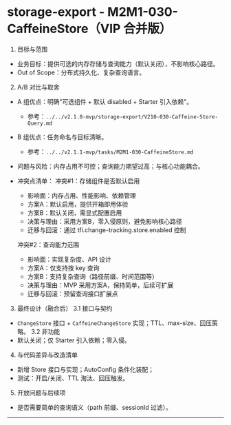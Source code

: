 # storage-export - M2M1-030-CaffeineStore（VIP 合并版）

1. 目标与范围
- 业务目标：提供可选的内存存储与查询能力（默认关闭），不影响核心路径。
- Out of Scope：分布式持久化、复杂查询语言。

2. A/B 对比与取舍
- A 组优点：明确"可选组件 + 默认 disabled + Starter 引入依赖"。
  - 参考：`../../v2.1.0-mvp/storage-export/V210-030-Caffeine-Store-Query.md`
- B 组优点：任务命名与目标清晰。
  - 参考：`../../v2.1.1-mvp/tasks/M2M1-030-CaffeineStore.md`
- 问题与风险：内存占用不可控；查询能力期望过高；与核心功能耦合。
- 冲突点清单：
  冲突#1：存储组件是否默认启用
    - 影响面：内存占用、性能影响、依赖管理
    - 方案A：默认启用，提供开箱即用体验
    - 方案B：默认关闭，需显式配置启用
    - 决策与理由：采用方案B，零入侵原则，避免影响核心路径
    - 迁移与回滚：通过 tfi.change-tracking.store.enabled 控制
  
  冲突#2：查询能力范围
    - 影响面：实现复杂度、API 设计
    - 方案A：仅支持按 key 查询
    - 方案B：支持复杂查询（路径前缀、时间范围等）
    - 决策与理由：MVP 采用方案A，保持简单，后续可扩展
    - 迁移与回滚：预留查询接口扩展点

3. 最终设计（融合后）
3.1 接口与契约
- `ChangeStore` 接口 + `CaffeineChangeStore` 实现；TTL、max-size、回压策略。
3.2 非功能
- 默认关闭；仅 Starter 引入依赖；零入侵。

4. 与代码差异与改造清单
- 新增 Store 接口与实现；AutoConfig 条件化装配；
- 测试：开启/关闭、TTL 淘汰、回压触发。

5. 开放问题与后续项
- 是否需要简单的查询语义（path 前缀、sessionId 过滤）。

---


